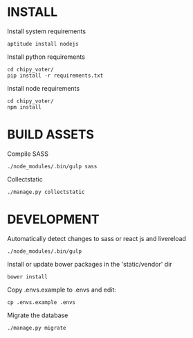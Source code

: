 
# INSTALL

Install system requirements

    aptitude install nodejs

Install python requirements

    cd chipy_voter/
    pip install -r requirements.txt

Install node requirements

	cd chipy_voter/
    npm install


# BUILD ASSETS

Compile SASS

    ./node_modules/.bin/gulp sass

Collectstatic

    ./manage.py collectstatic


# DEVELOPMENT

Automatically detect changes to sass or react js and livereload

    ./node_modules/.bin/gulp

Install or update bower packages in the 'static/vendor' dir

    bower install

Copy .envs.example to .envs and edit:

    cp .envs.example .envs

Migrate the database

    ./manage.py migrate
